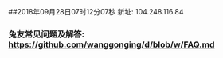 ##2018年09月28日07时12分07秒 新址: 104.248.116.84
### 兔友常见问题及解答: https://github.com/wanggonging/d/blob/w/FAQ.md

